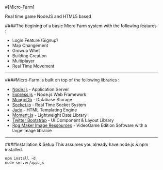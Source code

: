 #[Micro-Farm]

Real time game NodeJS and HTML5 based

####The begining of a basic Micro Farm system with the following features :

* Login Feature (Signup)
* Map Changement
* Growup Whet
* Building Creation
* Multiplayer
* Real Time Movement

***

####Micro-Farm is built on top of the following libraries :

* [Node.js](http://nodejs.org/) - Application Server
* [Express.js](http://expressjs.com/) - Node.js Web Framework
* [MongoDb](http://www.mongodb.org/) - Database Storage
* [Socket.io](http://www.socket.io/) - Real Time Socket System
* [Jade](http://jade-lang.com/) - HTML Templating Engine
* [Moment.js](http://momentjs.com/) - Lightweight Date Library
* [Twitter Bootstrap](http://twitter.github.com/bootstrap/) - UI Component & Layout Library
* [Rpg Maker Image Ressources](http://www.rpgmakerweb.com/) - VideoGame Edition Software with a large image librairie

***

####Installation & Setup
This assumes you already have node.js & npm installed.
```
npm install -d
node server/app.js

```
